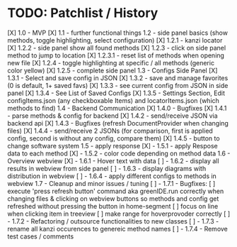 # TODO: Patchlist / History

[X] 1.0 - MVP
[X] 1.1 - further functional things
1.2 - side panel basics (show methods, toggle highlighting, select configuration)
[X] 1.2.1 - kanzi locator
[X] 1.2.2 - side panel show all found methods
[X] 1.2.3 - click on side panel method to jump to location
    [X] 1.2.3.1 - reset list of methods when opening new file
[X] 1.2.4 - toggle highlighting at specific / all methods (generic color yellow)
[X] 1.2.5 - complete side panel
1.3 - Configs Side Panel
[X] 1.3.1 - Select and save config in JSON
[X] 1.3.2 - save and manage favorites (0 is default, 1+ saved favs)
[X] 1.3.3 - see current config from JSON in side panel
[X] 1.3.4 - See List of Saved Configs
[X] 1.3.5 - Settings Section, Edit configItems.json (any checkboxable Items) and locatorItems.json (which methods to find)
1.4 - Backend Communication
[X] 1.4.0 - Bugfixes
[X] 1.4.1 - parse methods & config for backend
[X] 1.4.2 - send/receive JSON via backend api
[X] 1.4.3 - Bugfixes (refresh DocumentProvider when changing files)
[X] 1.4.4 - send/receive 2 JSONs (for comparison, first is applied config, second is without any config, compare them)
[X] 1.4.5 - button to change software system
1.5 - apply response
[X] - 1.5.1 - apply Respose data to each method
[X] - 1.5.2 - color code depending on method data
1.6 - Overview webview
[X] - 1.6.1 - Hover text with data
[ ] - 1.6.2 - display all results in webview from side panel
[ ] - 1.6.3 - display diagrams with distribution in webview
[ ] - 1.6.4 - apply different configs to methods in webview
1.7 - Cleanup and minor issues / tuning
[ ] - 1.7.1 - Bugfixes:
          [ ] execute 'press refresh button' command aka greenIDE.run correctly
              when changing files & clicking on webview buttons so methods and config get
              refreshed without pressing the button in home-segment
          [ ] focus on line when clicking item in treeview
          [ ] make range for hoverprovoder correctly
[ ] - 1.7.2 - Refactoring / outsource functionalities to new classes
[ ] - 1.7.3 - rename all kanzi occurences to genereic method names
[ ] - 1.7.4 - Remove test cases / comments
